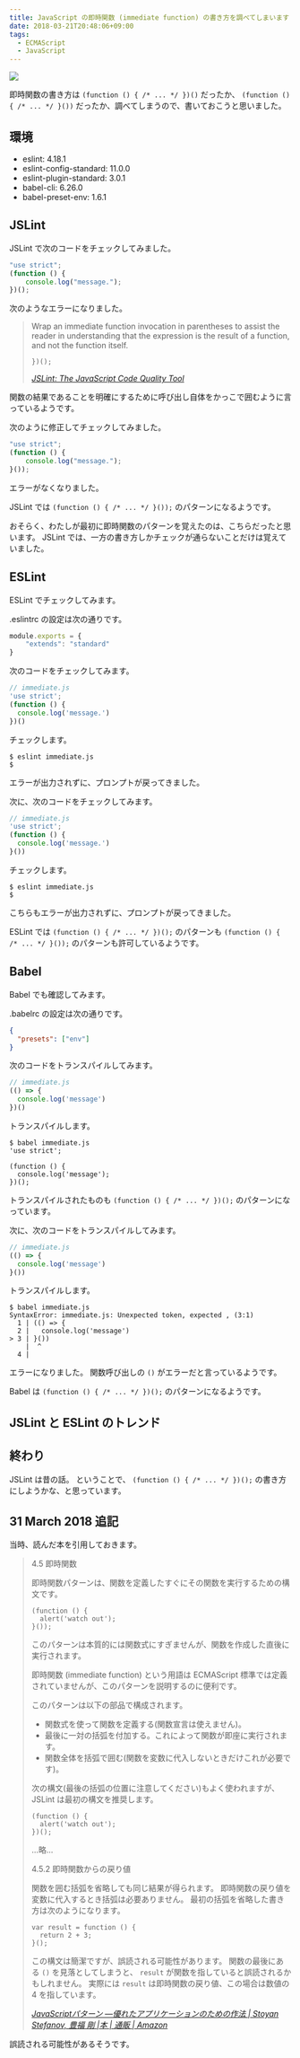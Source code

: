 ```yaml
---
title: JavaScript の即時関数 (immediate function) の書き方を調べてしまいます
date: 2018-03-21T20:48:06+09:00
tags:
  - ECMAScript
  - JavaScript
---
```


![](https://eslint.org/img/logo.svg)

<!--more-->

即時関数の書き方は `(function () { /* ... */ })()` だったか、 `(function () { /* ... */ }())` だったか、調べてしまうので、書いておこうと思いました。

## 環境

* eslint: 4.18.1
* eslint-config-standard: 11.0.0
* eslint-plugin-standard: 3.0.1
* babel-cli: 6.26.0
* babel-preset-env: 1.6.1

## JSLint

JSLint で次のコードをチェックしてみました。

```javascript
"use strict";
(function () {
    console.log("message.");
})();
```

次のようなエラーになりました。

> Wrap an immediate function invocation in parentheses to assist the reader in understanding that the expression is the result of a function, and not the function itself.
>
>     })();
>
> <cite>[JSLint: The JavaScript Code Quality Tool](http://www.jslint.com/)</cite>

関数の結果であることを明確にするために呼び出し自体をかっこで囲むように言っているようです。

次のように修正してチェックしてみました。

```javascript
"use strict";
(function () {
    console.log("message.");
}());
```

エラーがなくなりました。

JSLint では `(function () { /* ... */ }());` のパターンになるようです。

おそらく、わたしが最初に即時関数のパターンを覚えたのは、こちらだったと思います。
JSLint では、一方の書き方しかチェックが通らないことだけは覚えていました。

## ESLint

ESLint でチェックしてみます。

.eslintrc の設定は次の通りです。

```javascript
module.exports = {
    "extends": "standard"
}
```

次のコードをチェックしてみます。

```javascript
// immediate.js
'use strict';
(function () {
  console.log('message.')
})()
```

チェックします。

```
$ eslint immediate.js
$
```

エラーが出力されずに、プロンプトが戻ってきました。


次に、次のコードをチェックしてみます。

```javascript
// immediate.js
'use strict';
(function () {
  console.log('message.')
}())
```

チェックします。

```
$ eslint immediate.js
$
```

こちらもエラーが出力されずに、プロンプトが戻ってきました。

ESLint では `(function () { /* ... */ })();` のパターンも `(function () { /* ... */ }());` のパターンも許可しているようです。

## Babel

Babel でも確認してみます。

.babelrc の設定は次の通りです。

```json
{
  "presets": ["env"]
}
```

次のコードをトランスパイルしてみます。

```javascript
// immediate.js
(() => {
  console.log('message')
})()
```

トランスパイルします。

```
$ babel immediate.js
'use strict';

(function () {
  console.log('message');
})();

```

トランスパイルされたものも `(function () { /* ... */ })();` のパターンになっています。

次に、次のコードをトランスパイルしてみます。

```javascript
// immediate.js
(() => {
  console.log('message')
}())
```

トランスパイルします。

```
$ babel immediate.js
SyntaxError: immediate.js: Unexpected token, expected , (3:1)
  1 | (() => {
  2 |   console.log('message')
> 3 | }())
    |  ^
  4 |
```

エラーになりました。
関数呼び出しの `()` がエラーだと言っているようです。

Babel は `(function () { /* ... */ })();` のパターンになるようです。

## JSLint と ESLint のトレンド

<script type="text/javascript" src="https://ssl.gstatic.com/trends_nrtr/1328_RC04/embed_loader.js"></script>
<script type="text/javascript">
  trends.embed.renderExploreWidget("TIMESERIES", {"comparisonItem":[{"keyword":"jslint","geo":"","time":"2004-01-01 2018-03-22"},{"keyword":"eslint","geo":"","time":"2004-01-01 2018-03-22"}],"category":0,"property":""}, {"exploreQuery":"date=all&q=jslint,eslint","guestPath":"https://trends.google.co.jp:443/trends/embed/"});
</script>

## 終わり

JSLint は昔の話。
ということで、 `(function () { /* ... */ })();` の書き方にしようかな、と思っています。

## 31 March 2018 追記

当時、読んだ本を引用しておきます。

> 4.5 即時関数
>
> 即時関数パターンは、関数を定義したすぐにその関数を実行するための構文です。
>
>     (function () {
>       alert('watch out');
>     }());
>
> このパターンは本質的には関数式にすぎませんが、関数を作成した直後に実行されます。
>
> 即時関数 (immediate function) という用語は ECMAScript 標準では定義されていませんが、このパターンを説明するのに便利です。
>
> このパターンは以下の部品で構成されます。
>
> * 関数式を使って関数を定義する(関数宣言は使えません)。
> * 最後に一対の括弧を付加する。これによって関数が即座に実行されます。
> * 関数全体を括弧で囲む(関数を変数に代入しないときだけこれが必要です)。
>
> 次の構文(最後の括弧の位置に注意してください)もよく使われますが、 JSLint は最初の構文を推奨します。
>
>     (function () {
>       alert('watch out');
>     })();
>
> …略…
>
> 4.5.2 即時関数からの戻り値
>
> 関数を囲む括弧を省略しても同じ結果が得られます。
> 即時関数の戻り値を変数に代入するとき括弧は必要ありません。
> 最初の括弧を省略した書き方は次のようになります。
>
>     var result = function () {
>       return 2 + 3;
>     }();
>
> この構文は簡潔ですが、誤読される可能性があります。
> 関数の最後にある `()` を見落としてしまうと、 `result` が関数を指していると誤読されるかもしれません。
> 実際には `result` は即時関数の戻り値、この場合は数値の 4 を指しています。
>
> <cite>[JavaScriptパターン ―優れたアプリケーションのための作法 | Stoyan Stefanov, 豊福 剛 |本 | 通販 | Amazon](https://www.amazon.co.jp/JavaScriptパターン-―優れたアプリケーションのための作法-Stoyan-Stefanov/dp/4873114888)</cite>

誤読される可能性があるそうです。
